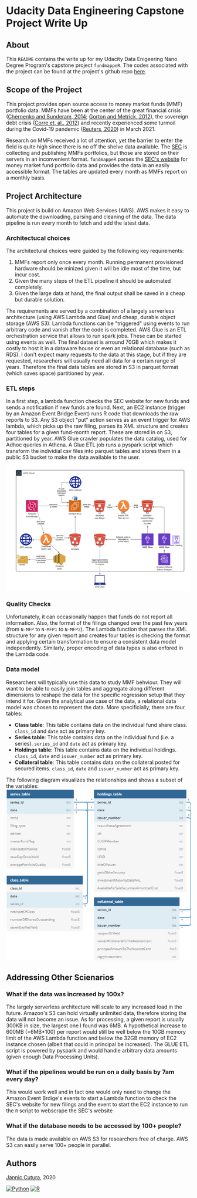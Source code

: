 # Udacity Data Engineering Capstone Project Write Up

## About 
This `README` contains the write up for my Udacity Data Enigeering Nano Degree Program's capstone project `fundmappeR`. 
The codes associated with the project can be found at the project's github repo [here](https://github.com/JannicCutura/fundmappeR). 



## Scope of the Project
This project provides open source access to money market funds (MMF) portfolio data. 
MMFs have been at the center of the great financial crisis
([Chernenko and Sunderam, 2014][Chernenko2014];
[Gorton and Metrick, 2012][Gorton2012]), the sovereign
debt crisis ([Corre et. al., 2012][correa2012]) and recently experienced some turmoil during 
the Covid-19 pandemic ([Reuters, 2020][reuters2020]) in March 2021. 

Research on MMFs received a lot of attention, yet the barrier to enter the field is quite high since there is no off the shelve data available. 
The [SEC](https://www.sec.gov/) is collecting and publishing MMFs portfolios, but those are stored on 
their servers in an inconvenient format. `fundmappeR` parses the 
[SEC's website](https://www.sec.gov/open/datasets-mmf.html) 
for money market fund portfolio data and provides the data in an easily accessible format. 
The tables are updated every month as MMFs report on a monthly basis. 


## Project Architecture
This project is build on Amazon Web Services (AWS). AWS makes it easy to automate the downloading, parsing and cleaning of the data. 
The data pipeline is run every month to fetch and add the latest data. 

### Architectucal choices
The architectural choices were guided by the following key requirements:
 1. MMFs report only once every month. Running permanent provisioned hardware should be minized given it will be idle most of the time, but incur cost.
 2. Given the many steps of the ETL pipeline it should be automated completely. 
 3. Given the large data at hand, the final output shall be saved in a cheap but durable solution. 

The requirements are served by a combination of a largely serverless architecture (using AWS Lambda and Glue) and cheap, durable object storage (AWS S3). 
Lambda functions can be "triggered" using events to run arbitrary code and vanish after the code is completed. AWS Glue is an ETL orchestration service 
that allows to run spark jobs. These can be started using events as well. The final dataset is arround 70GB which makes it costly to host it in a dataware house
or even an relational database (such as RDS). I don't expect many requests to the data at this stage, but if they are requested, researchers will usually need 
all data for a certain range of years. Therefore the final data tables are stored in S3 in parquet format (which saves space) partitioned by year. 


### ETL steps
In a first step, a lambda function checks the SEC website for new funds
and sends a notification if new funds are found. Next, an EC2 instance (trigger by an Amazon Event Bridge Event) runs R code that downloads the raw reports to S3. Any S3 object "put" action serves
as an event trigger for AWS lambda, which picks up the raw filing, parses its XML structure and creates four tables for a given fund-month report. 
These are stored in on S3, partitioned by year. AWS Glue crawler populates the data catalog, used for Adhoc queries in Athena. A Glue ETL 
job runs a pyspark script which transform the individial csv files into parquet tables and stores them in a public S3 bucket to make
the data available to the user. 
![](https://github.com/JannicCutura/fundmappeR/blob/main/docs/fundmapper.png) 


### Quality Checks
Unfortunately, it can occasionally happen that funds do not report all information. Also, the format of the filings changed over the
past few years (from `N-MFP` to `N-MFP1` to `N-MFP2`). The Lambda function that parses the XML structure for any given report  and creates four tables 
is checking the format and applying certain transformation to ensure a consistent data model independently. Similarly, proper encoding 
of data types is also enfored in the Lambda code. 

### Data model
Researchers will  typically use this data to study MMF behviour. They will want to be able to easily join tables and aggregate along
different dimensions to reshape the data for the specific regression setup that they intend it for. Given the analytical use case of the data,
a relational data model was chosen to represent the data. More specificially, there are four tables:

- **Class table**: This table contains data on the individual fund share class. `class_id` and `date` act as primary key.
- **Series table**: This table contains data on the individual fund (i.e. a series). `series_id` and `date` act as primary key.
- **Holdings table**: This table contains data on the individual holdings. `class_id`, `date` and `issuer_number` act as primary key.
- **Collateral table**: This table contains data on the collateral posted for secured items. `class_id`, `date` and `issuer_number` act as primary key.

The following diagram visualizes the relationships and shows a subset of the variables:
![](https://github.com/JannicCutura/fundmappeR/blob/main/docs/database_schema.png)



## Addressing Other Scienarios
### What if the data was increased by 100x? 
The largely serverless architecture will scale to any increased load in the future. Amazon's S3 can hold virtually unlimited data, therefore
storing the data will not become an issue. As for processing, a given report is usually 300KB in size, the largest one I found was 6MB. A hypothetical
increase to 600MB (=6MB*100) per report would still be well below the 10GB memory limit of the AWS Lambda function and below the 32GB memory of EC2 instance chosen (albeit that
could in principal be increased). The GLUE ETL script is powered by pyspark and would handle arbitrary data amounts (given enough Data Processing Units).

### What if the pipelines would be run on a daily basis by 7am every day? 
This would work well and in fact one would only need to change the Amazon Event Brdige's events to start a Lambda function to check the SEC's website for new filings
and the event to start the EC2 instance to run the `R` script to webscrape the SEC's website

### What if the database needs to be accessed by 100+ people? 
The data is made available on AWS S3 for researchers free of charge. AWS S3 can easily serve 100+ people in parallel. 



[Chernenko2014]: <https://academic.oup.com/rfs/article-abstract/27/6/1717/1598733?redirectedFrom=fulltext> "Mytitle"
[Gorton2012]: <https://www.sciencedirect.com/science/article/abs/pii/S0304405X1100081X> "Mytitle"
[Huang2011]: <https://www.sciencedirect.com/science/article/abs/pii/S104295731000029X>
[reuters2020]: <https://www.reuters.com/article/g20-markets-regulation/regulators-target-money-market-funds-after-covid-19-turmoil-idUSL8N2I22GO>
[correa2012]: <https://www.google.com/url?sa=t&rct=j&q=&esrc=s&source=web&cd=&cad=rja&uact=8&ved=2ahUKEwj469Sp3rfuAhUMPuwKHd-pCuUQFjABegQIBhAC&url=https%3A%2F%2Fwww.ecb.europa.eu%2Fevents%2Fpdf%2Fconferences%2Fexliqmmf%2Fsession3_Correa_paper.pdf%3F1d92aade465b2b883a1a51d1b11f7295&usg=AOvVaw1A00b7DY74n4bnX5s3QaGL>

## Authors 
[Jannic Cutura](https://www.linkedin.com/in/dr-jannic-alexander-cutura-35306973/), 2020

[![Python](https://img.shields.io/static/v1?label=made%20with&message=Python&color=blue&style=for-the-badge&logo=Python&logoColor=white)](#)
[![R](https://img.shields.io/static/v1?label=made%20with&message=R&color=blue&style=for-the-badge&logo=R&logoColor=white)](#)
